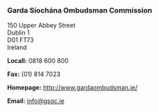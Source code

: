 ###  Garda Síochána Ombudsman Commission

150 Upper Abbey Street  
Dublin 1  
D01 FT73  
Ireland

**Locall:** 0818 600 800

**Fax:** (01) 814 7023

**Homepage:** [ http://www.gardaombudsman.ie/ ](http://www.gardaombudsman.ie/)

**Email:** [ info@gsoc.ie ](mailto:info@gsoc.ie)
